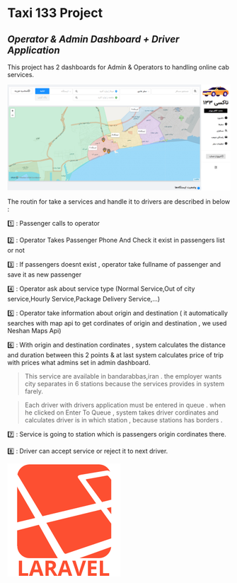 # Taxi 133 Project
## _Operator & Admin Dashboard + Driver Application_


This project has 2 dashboards for Admin & Operators to handling online cab services.

![alt Operator Dashboard](https://raw.githubusercontent.com/MkBahram/Taxi133-project-about/main/images/operator-dashboard.png)

The routin for take a services and handle it to drivers are described in below :

:one: : Passenger calls to operator

:two: : Operator Takes Passenger Phone And Check it exist in passengers list or not

:three: : If passengers doesnt exist , operator take fullname of passenger and save it as new passenger

:four: : Operator ask about service type (Normal Service,Out of city service,Hourly Service,Package Delivery Service,...)

:five: : Operator take information about origin and destination ( it automatically searches with map api to get cordinates of origin and destination , we used Neshan Maps Api)

:six: : With origin and destination cordinates , system calculates the distance and duration between this 2 points & at last system calculates price of trip with prices what admins set in admin dashboard.

>This service are available in bandarabbas,iran . the employer wants city separates in 6 stations because the services provides in system farely.

>Each driver with drivers application must be entered in queue . when he clicked on Enter To Queue , system takes driver cordinates and calculates driver is in which station , because stations has borders .

:seven: : Service is going to station which is passengers origin cordinates there.

:eight: : Driver can accept service or reject it to next driver.


![alt Laravel](https://raw.githubusercontent.com/devicons/devicon/master/icons/laravel/laravel-plain-wordmark.svg)
